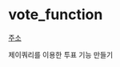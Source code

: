 # vote_function
<a href="http://ttunmill.dothome.co.kr/vote_funtion/test.html">주소</a>
<p>제이쿼리를 이용한 투표 기능 만들기</p>
